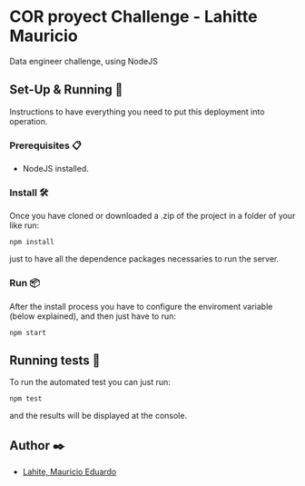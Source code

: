 # COR proyect Challenge - Lahitte Mauricio #

Data engineer challenge, using NodeJS

## Set-Up & Running 🔧 ##

Instructions to have everything you need to put this deployment into operation.

### Prerequisites 📋 ###

* NodeJS installed.

### Install 🛠️ ###

Once you have cloned or downloaded a .zip of the project in a folder of your like run:
```
npm install
```
just to have all the dependence packages necessaries to run the server.

### Run 📦 ###

After the install process you have to configure the enviroment variable (below explained), and then just have to run:
```
npm start 
```

## Running tests 🔩 ##

To run the automated test you can just run:
```
npm test
```
and the results will be displayed at the console.

## Author ✒️

* [Lahite, Mauricio Eduardo](https://www.linkedin.com/in/mauricio-lahitte/)